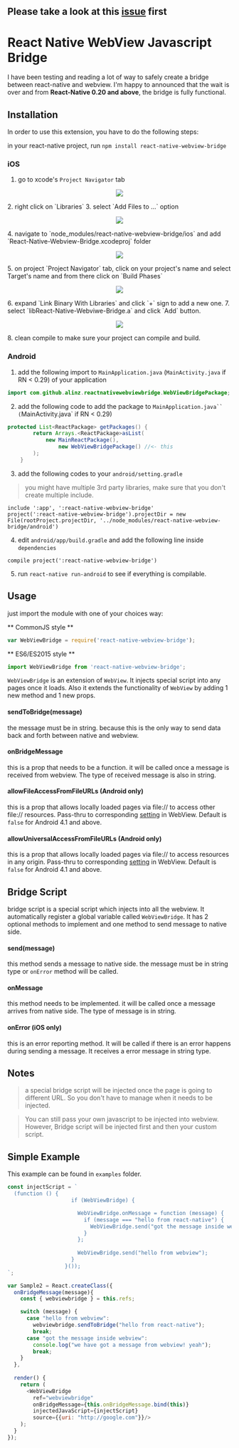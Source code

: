 ## Please take a look at this [issue](https://github.com/alinz/react-native-webview-bridge/issues/109) first

# React Native WebView Javascript Bridge
I have been testing and reading a lot of way to safely create a bridge between react-native and webview. I'm happy to announced that the wait is over and from **React-Native 0.20 and above**, the bridge is fully functional.



## Installation

In order to use this extension, you have to do the following steps:

in your react-native project, run `npm install react-native-webview-bridge`

### iOS

1. go to xcode's `Project Navigator` tab
<p align="center">
    <img src ="https://raw.githubusercontent.com/alinz/react-native-webview-bridge/master/doc/assets/01.png" />
</p>
2. right click on `Libraries`
3. select `Add Files to ...` option
<p align="center">
    <img src ="https://raw.githubusercontent.com/alinz/react-native-webview-bridge/master/doc/assets/02.png" />
</p>
4. navigate to `node_modules/react-native-webview-bridge/ios` and add `React-Native-Webview-Bridge.xcodeproj` folder
<p align="center">
    <img src ="https://raw.githubusercontent.com/alinz/react-native-webview-bridge/master/doc/assets/03.png" />
</p>
5. on project `Project Navigator` tab, click on your project's name and select Target's name and from there click on `Build Phases`
<p align="center">
    <img src ="https://raw.githubusercontent.com/alinz/react-native-webview-bridge/master/doc/assets/04.png" />
</p>
6. expand `Link Binary With Libraries` and click `+` sign to add a new one.
7. select `libReact-Native-Webviwe-Bridge.a` and click `Add` button.
<p align="center">
    <img src ="https://raw.githubusercontent.com/alinz/react-native-webview-bridge/master/doc/assets/05.png" />
</p>
8. clean compile to make sure your project can compile and build.

### Android

1. add the following import to `MainApplication.java` (`MainActivity.java` if RN < 0.29) of your application

```java
import com.github.alinz.reactnativewebviewbridge.WebViewBridgePackage;
```

2. add the following code to add the package to `MainApplication.java`` (`MainActivity.java` if RN < 0.29)

```java
protected List<ReactPackage> getPackages() {
        return Arrays.<ReactPackage>asList(
            new MainReactPackage(),
                new WebViewBridgePackage() //<- this
        );
    }
```

3. add the following codes to your `android/setting.gradle`

> you might have multiple 3rd party libraries, make sure that you don't create multiple include.

```
include ':app', ':react-native-webview-bridge'
project(':react-native-webview-bridge').projectDir = new File(rootProject.projectDir, '../node_modules/react-native-webview-bridge/android')
```

4. edit `android/app/build.gradle` and add the following line inside `dependencies`

```
compile project(':react-native-webview-bridge')
```

5. run `react-native run-android` to see if everything is compilable.

## Usage

just import the module with one of your choices way:

** CommonJS style **

```js
var WebViewBridge = require('react-native-webview-bridge');
```

** ES6/ES2015 style **

```js
import WebViewBridge from 'react-native-webview-bridge';
```

`WebViewBridge` is an extension of `WebView`. It injects special script into any pages once it loads. Also it extends the functionality of `WebView` by adding 1 new method and 1 new props.

#### sendToBridge(message)
the message must be in string. because this is the only way to send data back and forth between native and webview.


#### onBridgeMessage
this is a prop that needs to be a function. it will be called once a message is received from webview. The type of received message is also in string.

#### allowFileAccessFromFileURLs (Android only)
this is a prop that allows locally loaded pages via file:// to access other file:// resources.  Pass-thru to corresponding [setting](https://developer.android.com/reference/android/webkit/WebSettings.html#setAllowFileAccessFromFileURLs(boolean)) in WebView. Default is `false` for Android 4.1 and above.

#### allowUniversalAccessFromFileURLs (Android only)
this is a prop that allows locally loaded pages via file:// to access resources in any origin.  Pass-thru to corresponding [setting](https://developer.android.com/reference/android/webkit/WebSettings.html#setAllowUniversalAccessFromFileURLs(boolean)) in WebView.  Default is `false` for Android 4.1 and above.

## Bridge Script

bridge script is a special script which injects into all the webview. It automatically register a global variable called `WebViewBridge`. It has 2 optional methods to implement and one method to send message to native side.

#### send(message)

this method sends a message to native side. the message must be in string type or `onError` method will be called.

#### onMessage

this method needs to be implemented. it will be called once a message arrives from native side. The type of message is in string.

#### onError (iOS only)

this is an error reporting method. It will be called if there is an error happens during sending a message. It receives a error message in string type.

## Notes

> a special bridge script will be injected once the page is going to different URL. So you don't have to manage when it needs to be injected.

> You can still pass your own javascript to be injected into webview. However, Bridge script will be injected first and then your custom script.


## Simple Example
This example can be found in `examples` folder.

```js
const injectScript = `
  (function () {
                    if (WebViewBridge) {

                      WebViewBridge.onMessage = function (message) {
                        if (message === "hello from react-native") {
                          WebViewBridge.send("got the message inside webview");
                        }
                      };
                
                      WebViewBridge.send("hello from webview");
                    }
                  }());
`;

var Sample2 = React.createClass({
  onBridgeMessage(message){
    const { webviewbridge } = this.refs;

    switch (message) {
      case "hello from webview":
        webviewbridge.sendToBridge("hello from react-native");
        break;
      case "got the message inside webview":
        console.log("we have got a message from webview! yeah");
        break;
    }
  },
  
  render() {
    return (
      <WebViewBridge
        ref="webviewbridge"
        onBridgeMessage={this.onBridgeMessage.bind(this)}
        injectedJavaScript={injectScript}
        source={{uri: "http://google.com"}}/>
    );
  }
});
```
